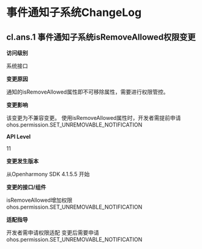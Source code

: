 # 事件通知子系统ChangeLog

## cl.ans.1 事件通知子系统isRemoveAllowed权限变更

**访问级别**

系统接口

**变更原因**

通知的isRemoveAllowed属性即不可移除属性，需要进行权限管控。

**变更影响**

该变更为不兼容变更。
使用isRemoveAllowed属性时，开发者需提前申请ohos.permission.SET_UNREMOVABLE_NOTIFICATION

**API Level**

11

**变更发生版本**

从Openharmony SDK 4.1.5.5 开始

**变更的接口/组件**

isRemoveAllowed增加权限ohos.permission.SET_UNREMOVABLE_NOTIFICATION

**适配指导**

开发者需申请权限适配
变更后需要申请ohos.permission.SET_UNREMOVABLE_NOTIFICATION